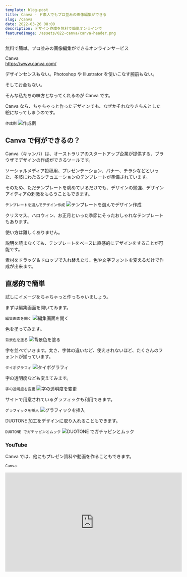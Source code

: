 ```yaml
---
template: blog-post
title: Canva - ド素人でもプロ並みの画像編集ができる
slug: /canva
date: 2022-03-26 08:00
description: デザイン作成を無料で簡単オンラインで
featuredImage: /assets/022-canva/canva-header.png
---
```


無料で簡単。プロ並みの画像編集ができるオンラインサービス

Canva  
https://www.canva.com/

デザインセンスもない。Photoshop や Illustrator を使いこなす腕前もない。

そしてお金もない。

そんな私たちの味方となってくれるのが Canva です。

Canva なら、ちゃちゃっと作ったデザインでも、なぜかそれなりきちんとした絵になってしまうのです。

`作成例`
![作成例](./assets/022-canva/screencapture-edit-image-on-canva.png)

## Canva で何ができるの？

Canva（キャンバ）は、オーストラリアのスタートアップ企業が提供する、ブラウザでデザインの作成ができるツールです。

ソーシャルメディア投稿用、プレゼンテーション、バナー、チラシなどといった、多岐にわたるシチュエーションのテンプレートが準備されています。

そのため、ただテンプレートを眺めているだけでも、デザインの勉強、デザインアイディアの刺激をもらうこともできます。

`テンプレートを選んでデザイン作成`
![テンプレートを選んでデザイン作成](./assets/022-canva/select-template.png)

クリスマス、ハロウィン、お正月といった季節にそったおしゃれなテンプレートもあります。

使い方は難しくありません。

説明を読まなくても、テンプレートをベースに直感的にデザインをすることが可能です。

素材をドラッグ＆ドロップで入れ替えたり、色や文字フォントを変えるだけで作成が出来ます。

## 直感的で簡単

試しにイメージをちゃちゃっと作っちゃいましょう。

まずは編集画面を開いてみます。

`編集画面を開く`
![編集画面を開く](./assets/022-canva/1.png)

色を塗ってみます。

`背景色を塗る`
![背景色を塗る](./assets/022-canva/2.png)

字を並べていきます。太さ、字体の違いなど、使えきれないほど、たくさんのフォントが揃っています。

`タイポグラフィ`
![タイポグラフィ](./assets/022-canva/3.png)

字の透明度なども変えてみます。

`字の透明度を変更`
![字の透明度を変更](./assets/022-canva/4.png)

サイトで用意されているグラフィックも利用できます。

`グラフィックを挿入`
![グラフィックを挿入](./assets/022-canva/5.png)

DUOTONE 加工をデザインに取り入れることもできます。

`DUOTONE でガチャピンとムック`
![DUOTONE でガチャピンとムック](./assets/022-canva/5.png)

### YouTube

Canva では、他にもプレゼン資料や動画を作ることもできます。

`Canva`  
<iframe width="560" height="315" src="https://www.youtube.com/embed/MGNq1dm2wUM" title="YouTube video player" frameborder="0" allow="accelerometer; autoplay; clipboard-write; encrypted-media; gyroscope; picture-in-picture" allowfullscreen></iframe>
